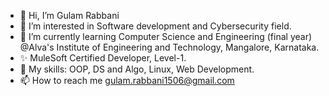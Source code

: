 - 👋 Hi, I’m Gulam Rabbani
- 👀 I’m interested in Software development and Cybersecurity field.
- 🌱 I’m currently learning Computer Science and Engineering (final year) @Alva's Institute of Engineering and Technology, Mangalore, Karnataka.
- ✨ MuleSoft Certified Developer, Level-1.
- 💞️ My skills: OOP, DS and Algo, Linux, Web Development.
- 📫 How to reach me gulam.rabbani1506@gmail.com

<!---
gulamrabbanii/gulamrabbanii is a ✨ special ✨ repository because its `README.md` (this file) appears on your GitHub profile.
You can click the Preview link to take a look at your changes.
--->
